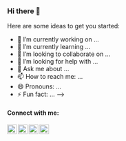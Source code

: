### Hi there 👋

Here are some ideas to get you started:

- 🔭 I’m currently working on ...
- 🌱 I’m currently learning ...
- 👯 I’m looking to collaborate on ...
- 🤔 I’m looking for help with ...
- 💬 Ask me about ...
- 📫 How to reach me: ...
- 😄 Pronouns: ...
- ⚡ Fun fact: ...
-->

#### Connect with me:
<img align="left" alt="Tian-np | Facebook" width="22px" src="https://cdn.jsdelivr.net/npm/simple-icons@v3/icons/facebook.svg" />
<img align="left" alt="Tian-np | Twitter" width="22px" src="https://cdn.jsdelivr.net/npm/simple-icons@v3/icons/twitter.svg" />
<img align="left" alt="Tian-np | LinkedIn" width="22px" src="https://cdn.jsdelivr.net/npm/simple-icons@v3/icons/linkedin.svg" />
<img align="left" alt="Tian-np | Instagram" width="22px" src="https://cdn.jsdelivr.net/npm/simple-icons@v3/icons/instagram.svg" />
